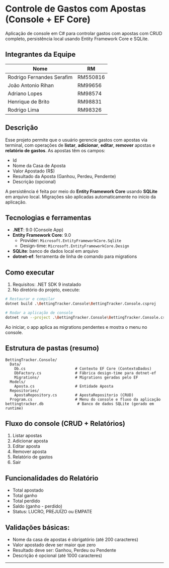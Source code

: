 # Controle de Gastos com Apostas (Console + EF Core)

Aplicação de console em C# para controlar gastos com apostas com CRUD completo, persistência local usando Entity Framework Core e SQLite.

## Integrantes da Equipe

| **Nome**                   | **RM**   |
|-----------------------------|----------|
| Rodrigo Fernandes Serafim  | RM550816 |
| João Antonio Rihan         | RM99656  |
| Adriano Lopes              | RM98574  |
| Henrique de Brito          | RM98831  |
| Rodrigo Lima               | RM98326  |

## Descrição

Esse projeto permite que o usuário gerencie gastos com apostas via terminal, com operações de **listar**, **adicionar**, **editar**, **remover** apostas e **relatório de gastos**. As apostas têm os campos:

- Id  
- Nome da Casa de Aposta  
- Valor Apostado (R$)  
- Resultado da Aposta (Ganhou, Perdeu, Pendente)
- Descrição (opcional)

A persistência é feita por meio do **Entity Framework Core** usando **SQLite** em arquivo local. Migrações são aplicadas automaticamente no início da aplicação.

## Tecnologias e ferramentas
- **.NET**: 9.0 (Console App)
- **Entity Framework Core**: 9.0
  - Provider: `Microsoft.EntityFrameworkCore.Sqlite`
  - Design-time: `Microsoft.EntityFrameworkCore.Design`
- **SQLite**: banco de dados local em arquivo
- **dotnet-ef**: ferramenta de linha de comando para migrations

## Como executar
1. Requisitos: .NET SDK 9 instalado
2. No diretório do projeto, execute:
```bash
# Restaurar e compilar
dotnet build .\BettingTracker.Console\BettingTracker.Console.csproj

# Rodar a aplicação de console
dotnet run --project .\BettingTracker.Console\BettingTracker.Console.csproj
```
Ao iniciar, o app aplica as migrations pendentes e mostra o menu no console.

## Estrutura de pastas (resumo)
```
BettingTracker.Console/
  Data/
    Db.cs                      # Contexto EF Core (ContextoDados)
    DbFactory.cs               # Fábrica design-time para dotnet-ef
    Migrations/                # Migrations geradas pelo EF
  Models/
    Aposta.cs                  # Entidade Aposta
  Repositories/
    ApostaRepository.cs        # ApostaRepositorio (CRUD)
  Program.cs                   # Menu do console e fluxo da aplicação
bettingtracker.db               # Banco de dados SQLite (gerado em runtime)
```

## Fluxo do console (CRUD + Relatórios)
1) Listar apostas
2) Adicionar aposta
3) Editar aposta
4) Remover aposta
5) Relatório de gastos
0) Sair

## Funcionalidades do Relatório
- Total apostado
- Total ganho
- Total perdido
- Saldo (ganho - perdido)
- Status: LUCRO, PREJUÍZO ou EMPATE

## Validações básicas:
- Nome da casa de apostas é obrigatório (até 200 caracteres)
- Valor apostado deve ser maior que zero
- Resultado deve ser: Ganhou, Perdeu ou Pendente
- Descrição é opcional (até 1000 caracteres)
---
